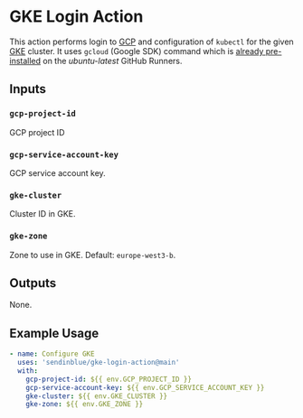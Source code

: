 # GKE Login Action

This action performs login to [GCP] and configuration of `kubectl` for the given [GKE] cluster. It uses 
`gcloud` (Google SDK) command which is [already pre-installed](https://github.com/actions/virtual-environments/blob/main/images/linux/Ubuntu2004-README.md#cli-tools)
on the _ubuntu-latest_ GitHub Runners. 

## Inputs

### `gcp-project-id`

GCP project ID

### `gcp-service-account-key`

GCP service account key.

### `gke-cluster`

Cluster ID in GKE.

### `gke-zone`

Zone to use in GKE. Default: `europe-west3-b`.

## Outputs

None.

## Example Usage

```yaml
- name: Configure GKE
  uses: 'sendinblue/gke-login-action@main'
  with:
    gcp-project-id: ${{ env.GCP_PROJECT_ID }}
    gcp-service-account-key: ${{ env.GCP_SERVICE_ACCOUNT_KEY }}
    gke-cluster: ${{ env.GKE_CLUSTER }}
    gke-zone: ${{ env.GKE_ZONE }}
```

[GCP]: https://console.cloud.google.com/ 
[GKE]: https://cloud.google.com/kubernetes-engine

